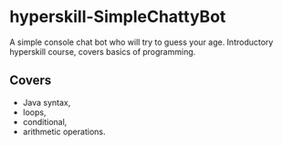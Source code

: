 # hyperskill-SimpleChattyBot

A simple console chat bot who will try to guess your age. Introductory hyperskill course, covers basics of programming.

## Covers

* Java syntax, 
* loops, 
* conditional, 
* arithmetic operations.
